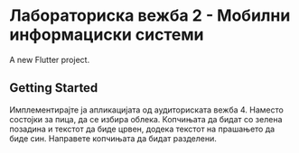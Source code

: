 # Лабораториска вежба 2 - Мобилни информациски системи

A new Flutter project.

## Getting Started

Имплементирајте ја апликацијата од аудиториската вежба 4. Наместо состојки за пица, да се избира облека. Копчињата да бидат со зелена позадина и текстот да биде црвен, додека текстот на прашањето да биде син. Направете копчињата да бидат разделени.
